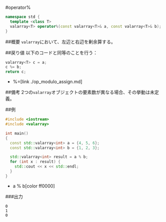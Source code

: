 #operator%
```cpp
namespace std {
  template <class T>
  valarray<T> operator%(const valarray<T>& a, const valarray<T>& b);
}
```

##概要
`valarray`において、左辺と右辺を剰余算する。


##戻り値
以下のコードと同等のことを行う：

```cpp
valarray<T> c = a;
c %= b;
return c;
```
* %=[link ./op_modulo_assign.md]


##備考
2つの`valarray`オブジェクトの要素数が異なる場合、その挙動は未定義。


##例
```cpp
#include <iostream>
#include <valarray>

int main()
{
  const std::valarray<int> a = {4, 5, 6};
  const std::valarray<int> b = {1, 2, 3};

  std::valarray<int> result = a % b;
  for (int x : result) {
    std::cout << x << std::endl;
  }
}
```
* a % b[color ff0000]

###出力
```
0
1
0
```



